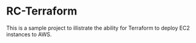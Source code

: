 # RC-Terraform

This is a sample project to illistrate the ability for Terraform to deploy EC2 instances to AWS. 